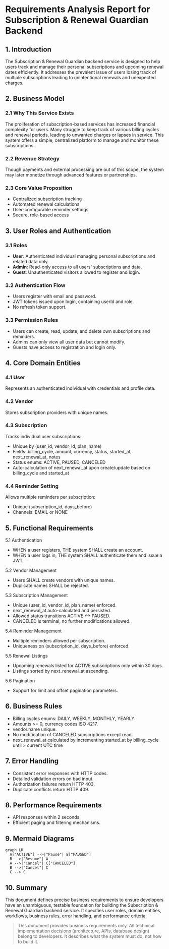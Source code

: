 # Requirements Analysis Report for Subscription & Renewal Guardian Backend

## 1. Introduction

The Subscription & Renewal Guardian backend service is designed to help users track and manage their personal subscriptions and upcoming renewal dates efficiently. It addresses the prevalent issue of users losing track of multiple subscriptions leading to unintentional renewals and unexpected charges.

## 2. Business Model

### 2.1 Why This Service Exists

The proliferation of subscription-based services has increased financial complexity for users. Many struggle to keep track of various billing cycles and renewal periods, leading to unwanted charges or lapses in service. This system offers a simple, centralized platform to manage and monitor these subscriptions.

### 2.2 Revenue Strategy

Though payments and external processing are out of this scope, the system may later monetize through advanced features or partnerships.

### 2.3 Core Value Proposition

- Centralized subscription tracking
- Automated renewal calculations
- User-configurable reminder settings
- Secure, role-based access

## 3. User Roles and Authentication

### 3.1 Roles

- **User**: Authenticated individual managing personal subscriptions and related data only.
- **Admin**: Read-only access to all users' subscriptions and data.
- **Guest**: Unauthenticated visitors allowed to register and login.

### 3.2 Authentication Flow

- Users register with email and password.
- JWT tokens issued upon login, containing userId and role.
- No refresh token support.

### 3.3 Permission Rules

- Users can create, read, update, and delete own subscriptions and reminders.
- Admins can only view all user data but cannot modify.
- Guests have access to registration and login only.

## 4. Core Domain Entities

### 4.1 User

Represents an authenticated individual with credentials and profile data.

### 4.2 Vendor

Stores subscription providers with unique names.

### 4.3 Subscription

Tracks individual user subscriptions:
- Unique by (user_id, vendor_id, plan_name)
- Fields: billing_cycle, amount, currency, status, started_at, next_renewal_at, notes
- Status enums: ACTIVE, PAUSED, CANCELED
- Auto-calculation of next_renewal_at upon create/update based on billing_cycle and started_at

### 4.4 Reminder Setting

Allows multiple reminders per subscription:
- Unique (subscription_id, days_before)
- Channels: EMAIL or NONE

## 5. Functional Requirements

5.1 Authentication

- WHEN a user registers, THE system SHALL create an account.
- WHEN a user logs in, THE system SHALL authenticate them and issue a JWT.

5.2 Vendor Management

- Users SHALL create vendors with unique names.
- Duplicate names SHALL be rejected.

5.3 Subscription Management

- Unique (user_id, vendor_id, plan_name) enforced.
- next_renewal_at auto-calculated and persisted.
- Allowed status transitions ACTIVE <-> PAUSED.
- CANCELED is terminal; no further modifications allowed.

5.4 Reminder Management

- Multiple reminders allowed per subscription.
- Uniqueness on (subscription_id, days_before) enforced.

5.5 Renewal Listings

- Upcoming renewals listed for ACTIVE subscriptions only within 30 days.
- Listings sorted by next_renewal_at ascending.

5.6 Pagination

- Support for limit and offset pagination parameters.

## 6. Business Rules

- Billing cycles enums: DAILY, WEEKLY, MONTHLY, YEARLY.
- Amounts >= 0, currency codes ISO 4217.
- vendor.name unique.
- No modification of CANCELED subscriptions except read.
- next_renewal_at calculated by incrementing started_at by billing_cycle until > current UTC time

## 7. Error Handling

- Consistent error responses with HTTP codes.
- Detailed validation errors on bad input.
- Authorization failures return HTTP 403.
- Duplicate conflicts return HTTP 409.

## 8. Performance Requirements

- API responses within 2 seconds.
- Efficient paging and filtering mechanisms.

## 9. Mermaid Diagrams

```mermaid
graph LR
  A["ACTIVE"] -->|"Pause"| B["PAUSED"]
  B -->|"Resume"| A
  A -->|"Cancel"| C["CANCELED"]
  B -->|"Cancel"| C
  C --> C
```

## 10. Summary

This document defines precise business requirements to ensure developers have an unambiguous, testable foundation for building the Subscription & Renewal Guardian backend service. It specifies user roles, domain entities, workflows, business rules, error handling, and performance criteria.

> This document provides business requirements only. All technical implementation decisions (architecture, APIs, database design) belong to developers. It describes what the system must do, not how to build it.
